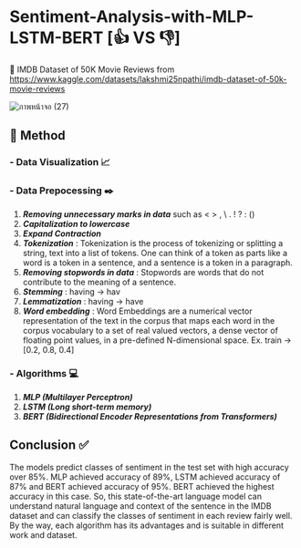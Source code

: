 # Sentiment-Analysis-with-MLP-LSTM-BERT  [:+1: VS :-1:]
:page_with_curl: IMDB Dataset of 50K Movie Reviews from https://www.kaggle.com/datasets/lakshmi25npathi/imdb-dataset-of-50k-movie-reviews

![ภาพหน้าจอ (27)](https://user-images.githubusercontent.com/99718534/188877958-a8c7afc8-1fee-4e5f-8c00-7f2f771e252f.png)

## :triangular_flag_on_post: Method
### - __Data Visualization__ :chart_with_upwards_trend:
### - __Data Prepocessing__ :black_nib:
  1. *__Removing unnecessary marks in data__* such as < > , \ . ! ? : ()
  2. *__Capitalization to lowercase__*
  3. *__Expand Contraction__*
  4. *__Tokenization__* : Tokenization is the process of tokenizing or splitting a string, text into a list of tokens. One can think of a token as parts like a word is a                           token in a sentence, and a sentence is a token in a paragraph.
  5. *__Removing stopwords in data__* : Stopwords are words that do not contribute to the meaning of a sentence.
  6. *__Stemming__* : having -> hav
  7. *__Lemmatization__* : having -> have
  8. *__Word embedding__* :   Word Embeddings are a numerical vector representation of the text in the corpus that maps each word in the corpus vocabulary to a set of                                 real valued vectors, a dense vector of floating point values, in a pre-defined N-dimensional space. Ex. train -> [0.2, 0.8, 0.4]
### - __Algorithms__ :computer:
  1. *__MLP (Multilayer Perceptron)__*
  2. *__LSTM (Long short-term memory)__*
  3. *__BERT (Bidirectional Encoder Representations from Transformers)__*

## Conclusion :white_check_mark:
  The models predict classes of sentiment in the test set with high accuracy over 85%. MLP achieved accuracy of 89%, LSTM achieved accuracy of 87% and BERT achieved accuracy of 95%. BERT achieved the highest accuracy in this case. So, this state-of-the-art language model can understand natural language and context of the sentence in the IMDB dataset and can classify the classes of sentiment in each review fairly well. By the way, each algorithm has its advantages and is suitable in different work and dataset.
